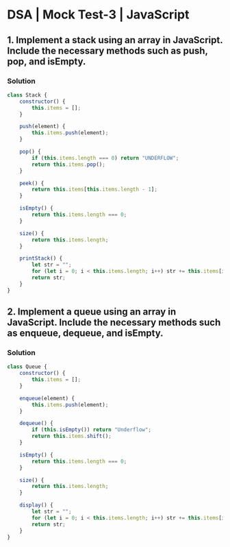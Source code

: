 # DSA | Mock Test-3 | JavaScript


## 1. Implement a stack using an array in JavaScript. Include the necessary methods such as push, pop, and isEmpty.


### Solution


```javascript
class Stack {
    constructor() {
        this.items = [];
    }

    push(element) {
        this.items.push(element);
    }

    pop() {
        if (this.items.length === 0) return "UNDERFLOW";
        return this.items.pop();
    }

    peek() {
        return this.items[this.items.length - 1];
    }

    isEmpty() {
        return this.items.length === 0;
    }

    size() {
        return this.items.length;
    }

    printStack() {
        let str = "";
        for (let i = 0; i < this.items.length; i++) str += this.items[i] + "| ";
        return str;
    }
}
```


## 2. Implement a queue using an array in JavaScript. Include the necessary methods such as enqueue, dequeue, and isEmpty.


### Solution


```javascript
class Queue {
    constructor() {
        this.items = [];
    }

    enqueue(element) {
        this.items.push(element);
    }

    dequeue() {
        if (this.isEmpty()) return "Underflow";
        return this.items.shift();
    }

    isEmpty() {
        return this.items.length === 0;
    }

    size() {
        return this.items.length;
    }

    display() {
        let str = "";
        for (let i = 0; i < this.items.length; i++) str += this.items[i] + " ";
        return str;
    }
}
```